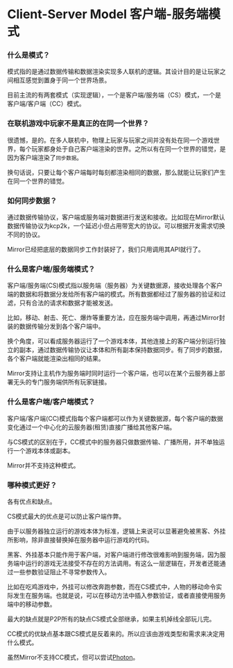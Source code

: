 # Client-Server Model 客户端-服务端模式

### 什么是模式？

模式指的是通过数据传输和数据渲染实现多人联机的逻辑。其设计目的是让玩家之间相互感觉到置身于同一个世界场景。

目前主流的有两套模式（实现逻辑），一个是客户端/服务端（CS）模式，一个是客户端/客户端（CC）模式。

### 在联机游戏中玩家不是真正的在同一个世界？

很遗憾，是的。在多人联机中，物理上玩家与玩家之间并没有处在同一个游戏世界，每个玩家都身处于自己客户端渲染的世界。之所以有在同一个世界的错觉，是因为客户端渲染了`同步数据`。

换句话说，只要让每个客户端每时每刻都渲染相同的数据，那么就能让玩家们产生在同一个世界的错觉。

### 如何同步数据？

通过数据传输协议，客户端或服务端对数据进行发送和接收。比如现在Mirror默认数据传输协议为kcp2k，一个延迟小但占用带宽大的协议。可以根据开发需求切换不同的协议。

Mirror已经把底层的数据同步工作封装好了，我们只用调用其API就行了。

### 什么是客户端/服务端模式？

客户端/服务端(CS)模式指以服务端（服务器）为关键数据源，接收处理各个客户端的数据和将数据分发给所有客户端的模式。所有数据都经过了服务器的验证和过滤，只有合法的请求和数据才能被发送。

比如，移动、射击、死亡、爆炸等重要方法，应在服务端中调用，再通过Mirror封装的数据传输分发到各个客户端中。

换个角度，可以看成服务器运行了一个游戏本体，其他连接上的客户端分别运行独立的副本，通过数据传输协议让本体和所有副本保持数据同步。有了同步的数据，各个客户端就能渲染出相同的结果。

Mirror支持让主机作为服务端时同时运行一个客户端，也可以在某个云服务器上部署无头的专门服务端供所有玩家链接。

### 什么是客户端/客户端模式？

客户端/客户端(CC)模式指每个客户端都可以作为关键数据源，每个客户端的数据变化通过一个中心化的云服务器(租赁)直接广播给其他客户端。

与CS模式的区别在于，CC模式中的服务器只做数据传输、广播所用，并不单独运行一个游戏本体或副本。

Mirror并不支持这种模式。

### 哪种模式更好？

各有优点和缺点。

CS模式最大的优点是可以防止客户端作弊。

由于以服务器独立运行的游戏本体为标准，逻辑上来说可以显著避免被黑客、外挂所影响，除非直接替换掉在服务器中运行游戏的代码。

黑客、外挂基本只能作用于客户端，对客户端进行修改很难影响到服务端，因为服务端中运行的游戏无法接受不存在的方法调用。有这么一层逻辑在，开发者还能通过一些参数验证阻止不寻常参数传入。

比如在吃鸡游戏中，外挂可以修改奔跑参数，而在CS模式中，人物的移动命令实际发生在服务端。也就是说，可以在移动方法中插入参数验证，或者直接使用服务端中的移动参数。

最大的缺点就是P2P所有的缺点CS模式全部继承，如果主机掉线全部玩儿完。

CC模式的优缺点基本跟CS模式是反着来的。所以应该由游戏类型和需求来决定用什么模式。

虽然Mirror不支持CC模式，但可以尝试[Photon](https://www.photonengine.com/)。
